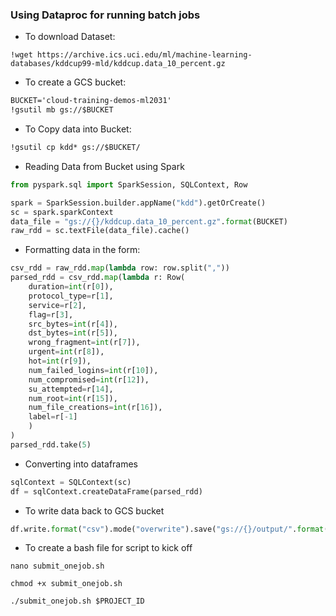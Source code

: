 ### Using Dataproc for running batch jobs

- To download Dataset: 
```
!wget https://archive.ics.uci.edu/ml/machine-learning-databases/kddcup99-mld/kddcup.data_10_percent.gz
```

- To create a GCS bucket:

```cmd
BUCKET='cloud-training-demos-ml2031'
!gsutil mb gs://$BUCKET
```

- To Copy data into Bucket:
```cmd
!gsutil cp kdd* gs://$BUCKET/
```

- Reading Data from Bucket using Spark
```python
from pyspark.sql import SparkSession, SQLContext, Row

spark = SparkSession.builder.appName("kdd").getOrCreate()
sc = spark.sparkContext
data_file = "gs://{}/kddcup.data_10_percent.gz".format(BUCKET)
raw_rdd = sc.textFile(data_file).cache()
```

- Formatting data in the form:
```python
csv_rdd = raw_rdd.map(lambda row: row.split(","))
parsed_rdd = csv_rdd.map(lambda r: Row(
    duration=int(r[0]), 
    protocol_type=r[1],
    service=r[2],
    flag=r[3],
    src_bytes=int(r[4]),
    dst_bytes=int(r[5]),
    wrong_fragment=int(r[7]),
    urgent=int(r[8]),
    hot=int(r[9]),
    num_failed_logins=int(r[10]),
    num_compromised=int(r[12]),
    su_attempted=r[14],
    num_root=int(r[15]),
    num_file_creations=int(r[16]),
    label=r[-1]
    )
)
parsed_rdd.take(5)
```
- Converting into dataframes
```python
sqlContext = SQLContext(sc)
df = sqlContext.createDataFrame(parsed_rdd)
```
- To write data back to GCS bucket

```python
df.write.format("csv").mode("overwrite").save("gs://{}/output/".format(BUCKET))
```

- To create a bash file for script to kick off
```
nano submit_onejob.sh

chmod +x submit_onejob.sh

./submit_onejob.sh $PROJECT_ID
```
